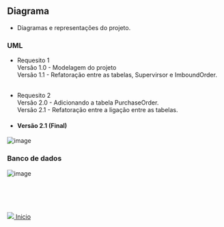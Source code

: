 ## Diagrama
- Diagramas e representações do projeto.

### UML

- Requesito 1 <br>
Versão 1.0 - Modelagem do projeto <br>
Versão 1.1 - Refatoração entre as tabelas, Supervirsor e ImboundOrder. <br><br>

- Requesito 2 <br>
Versão 2.0 - Adicionando a tabela PurchaseOrder. <br>
Versão 2.1 - Refatoração entre a ligação entre as tabelas. <br>



- #### Versão 2.1 (Final)
![image](https://user-images.githubusercontent.com/58067780/185000402-545a9214-4640-48f2-9c1e-93eada44ae6a.png)



### Banco de dados
![image](https://user-images.githubusercontent.com/58067780/185000428-b04a0afe-e3f4-4746-b218-3ec7fb8c1a27.png)





<br><br><br><br>
<img src="https://img.icons8.com/ios/20/000000/login-rounded.png"/>[ Inicio](https://github.com/Vila-java/Projeto_Integrador)
